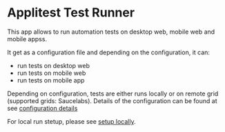 # Applitest Test Runner

This app allows to run automation tests on desktop web, mobile web and mobile appss.

It get as a configuration file and depending on the configuration, it can:

- run tests on desktop web
- run tests on mobile web
- run tests on mobile app

Depending on configuration, tests are either runs locally or on remote grid (supported grids: Saucelabs).
Details of the configuration can be found at see [configuration details](https://github.com/applitest/test-runner/docs/README-CONF.md)

For local run stetup, please see [setup locally](https://github.com/applitest/test-runner/docs/README-LOCAL.md).
